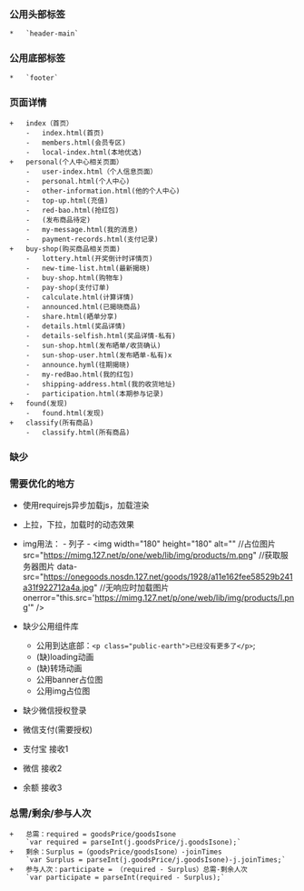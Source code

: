 ###     公用头部标签
    *   `header-main`
###     公用底部标签
    *   `footer`
    
###     页面详情
    +   index（首页）
        -   index.html(首页)
        -   members.html(会员专区)
        -   local-index.html(本地优选)
    +   personal(个人中心相关页面）
        -   user-index.html（个人信息页面）
        -   personal.html(个人中心)
        -   other-information.html(他的个人中心)
        -   top-up.html(充值)
        -   red-bao.html(抢红包)
        -   (发布商品待定)
        -	my-message.html(我的消息)
        -	payment-records.html(支付记录)
    +   buy-shop(购买商品相关页面)
        -   lottery.html(开奖倒计时详情页)
        -   new-time-list.html(最新揭晓)
        -   buy-shop.html(购物车)
        -   pay-shop(支付订单)
        -   calculate.html(计算详情)
        -   announced.html(已揭晓商品)
        -   share.html(晒单分享)
        -   details.html(奖品详情)
        -   details-selfish.html(奖品详情-私有)
        -	sun-shop.html(发布晒单/收货确认)
        -	sun-shop-user.html(发布晒单-私有)x
        -	announce.hyml(往期揭晓)
        -	my-redBao.html(我的红包) 
        -	shipping-address.html(我的收货地址)
        -   participation.html(本期参与记录)
    +   found(发现)    
        -   found.html(发现)
    +   classify(所有商品)  
        -   classify.html(所有商品)
    
###  缺少
  

    
###     需要优化的地方

*   使用requirejs异步加载js，加载渲染

*   上拉，下拉，加载时的动态效果
    
*   img用法：
        -   列子
        -   <img width="180" height="180" alt="" 
        //占位图片
        src="https://mimg.127.net/p/one/web/lib/img/products/m.png" 
        //获取服务器图片
        data-src="https://onegoods.nosdn.127.net/goods/1928/a11e162fee58529b241a31f922712a4a.jpg" 
        //无响应时加载图片
        onerror="this.src='https://mimg.127.net/p/one/web/lib/img/products/l.png'" />
 
*   缺少公用组件库
    -   公用到达底部：`<p class="public-earth">已经没有更多了</p>`;
    -   (缺)loading动画
    -   (缺)转场动画
    -   公用banner占位图
    -   公用img占位图


*   缺少微信授权登录
*   微信支付(需要授权)

*  支付宝 接收1
*   微信  接收2
*   余额  接收3

###  总需/剩余/参与人次
    +   总需：required = goodsPrice/goodsIsone
        `var required = parseInt(j.goodsPrice/j.goodsIsone);`
    +   剩余：Surplus =（goodsPrice/goodsIsone）-joinTimes
        `var Surplus = parseInt(j.goodsPrice/j.goodsIsone)-j.joinTimes;`
    +   参与人次：participate = （required - Surplus）总需-剩余人次
        `var participate = parseInt(required - Surplus);`